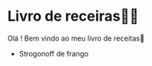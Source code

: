 # Livro de receiras:man_cook:

Olá ! Bem vindo ao meu livro de receitas:wave:

- Strogonoff de frango